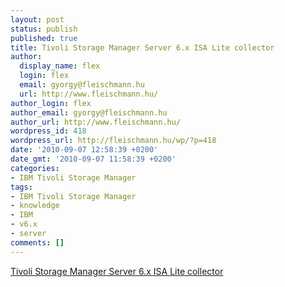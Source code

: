 ```yaml
---
layout: post
status: publish
published: true
title: Tivoli Storage Manager Server 6.x ISA Lite collector
author:
  display_name: flex
  login: flex
  email: gyorgy@fleischmann.hu
  url: http://www.fleischmann.hu/
author_login: flex
author_email: gyorgy@fleischmann.hu
author_url: http://www.fleischmann.hu/
wordpress_id: 418
wordpress_url: http://fleischmann.hu/wp/?p=418
date: '2010-09-07 12:58:39 +0200'
date_gmt: '2010-09-07 11:58:39 +0200'
categories:
- IBM Tivoli Storage Manager
tags:
- IBM Tivoli Storage Manager
- knowledge
- IBM
- v6.x
- server
comments: []
---
```

<p><a href="http://www-01.ibm.com/support/docview.wss?tcss=Newsletter&uid=swg21442389">Tivoli Storage Manager Server 6.x ISA Lite collector</a></p>
